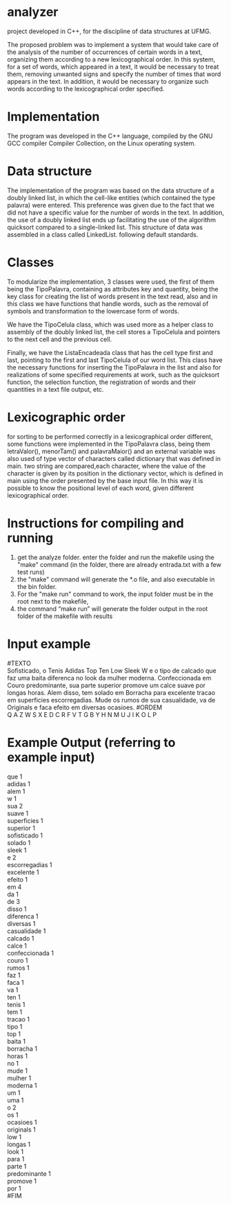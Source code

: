 # analyzer

 project developed in C++, for the discipline of data structures at UFMG.

The proposed problem was to implement a system that would take care of the analysis of the
number of occurrences of certain words in a text, organizing them according to a
new lexicographical order. In this system, for a set of words, which
appeared in a text, it would be necessary to treat them, removing unwanted signs
and specify the number of times that word appears in the text.
In addition, it would be necessary to organize such words according to the lexicographical order
specified.

# Implementation

The program was developed in the C++ language, compiled by the GNU GCC compiler
Compiler Collection, on the Linux operating system.

# Data structure

The implementation of the program was based on the data structure of a
doubly linked list, in which the cell-like entities (which contained the type
palavra) were entered. This preference was given due to the fact that we did not have
a specific value for the number of words in the text. In addition, the
use of a doubly linked list ends up facilitating the use of the algorithm
quicksort compared to a single-linked list. This structure of
data was assembled in a class called LinkedList. following default standards.

# Classes

To modularize the implementation, 3 classes were used, the first of them
being the TipoPalavra, containing as attributes key and quantity, being the
key class for creating the list of words present in the text read, also and
in this class we have functions that handle words, such as the
removal of symbols and transformation to the lowercase form of words.

We have the TipoCelula class, which was used more as a helper class to
assembly of the doubly linked list, the cell stores a TipoCelula and
pointers to the next cell and the previous cell.

Finally, we have the ListaEncadeada class that has the cell type first and
last, pointing to the first and last TipoCelula of our word list. This class have the necessary functions for inserting the
TipoPalavra in the list and also for realizations of some specified requirements
at work, such as the quicksort function, the selection function, the registration of words and their
quantities in a text file output, etc.

# Lexicographic order

for sorting to be performed correctly in a lexicographical order
different, some functions were implemented in the TipoPalavra class, being them
letraValor(), menorTam() and palavraMaior() and an external variable was also used
of type vector of characters called dictionary that was defined in main. two string
are compared,each character, where the value of the character is given by its position in the
dictionary vector, which is defined in main using the order presented by the base
input file. In this way it is possible to know the positional level of each
word, given different lexicographical order.

# Instructions for compiling and running

1. get the analyze folder. enter the folder and run the makefile using the "make" command (in the folder, there are already
   entrada.txt with a few test runs)
2. the "make" command will generate the \*.o file, and also executable in the bin folder.
3. For the "make run" command to work, the input folder must be in the root next to the makefile,
4. the command “make run” will generate the folder output in the root folder of the
   makefile with results

# Input example

#TEXTO<br />
Sofisticado, o Tenis Adidas Top Ten Low Sleek W e o tipo de calcado que faz uma baita diferenca no look da mulher moderna. Confeccionada em Couro predominante, sua parte superior promove um calce suave por longas horas. Alem disso, tem solado em Borracha para excelente tracao em superficies escorregadias. Mude os rumos de sua casualidade, va de Originals e faca efeito em diversas ocasioes.
#ORDEM<br />
Q A Z W S X E D C R F V T G B Y H N M U J I K O L P<br />

# Example Output (referring to example input)

que 1<br />
adidas 1<br />
alem 1<br />
w 1<br />
sua 2<br />
suave 1<br />
superficies 1<br />
superior 1<br />
sofisticado 1<br />
solado 1<br />
sleek 1<br />
e 2<br />
escorregadias 1<br />
excelente 1<br />
efeito 1<br />
em 4<br />
da 1<br />
de 3<br />
disso 1<br />
diferenca 1<br />
diversas 1<br />
casualidade 1<br />
calcado 1<br />
calce 1<br />
confeccionada 1<br />
couro 1<br />
rumos 1<br />
faz 1<br />
faca 1<br />
va 1<br />
ten 1<br />
tenis 1<br />
tem 1<br />
tracao 1<br />
tipo 1<br />
top 1<br />
baita 1<br />
borracha 1<br />
horas 1<br />
no 1<br />
mude 1<br />
mulher 1<br />
moderna 1<br />
um 1<br />
uma 1<br />
o 2<br />
os 1<br />
ocasioes 1<br />
originals 1<br />
low 1<br />
longas 1<br />
look 1<br />
para 1<br />
parte 1<br />
predominante 1<br />
promove 1<br />
por 1<br />
#FIM<br />


